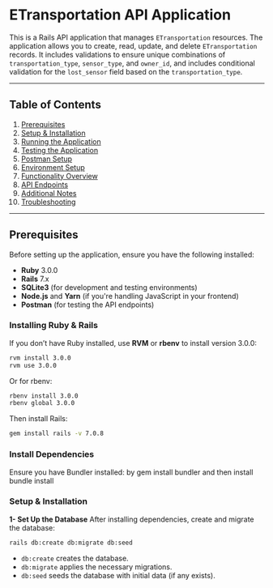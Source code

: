 # **ETransportation API Application**

This is a Rails API application that manages `ETransportation` resources. The application allows you to create, read, update, and delete `ETransportation` records. It includes validations to ensure unique combinations of `transportation_type`, `sensor_type`, and `owner_id`, and includes conditional validation for the `lost_sensor` field based on the `transportation_type`.

---

## **Table of Contents**

1. [Prerequisites](#prerequisites)
2. [Setup & Installation](#setup--installation)
3. [Running the Application](#running-the-application)
4. [Testing the Application](#testing-the-application)
5. [Postman Setup](#postman-setup)
6. [Environment Setup](#environment-setup)
7. [Functionality Overview](#functionality-overview)
8. [API Endpoints](#api-endpoints)
9. [Additional Notes](#additional-notes)
10. [Troubleshooting](#troubleshooting)

---

## **Prerequisites**

Before setting up the application, ensure you have the following installed:

- **Ruby** 3.0.0
- **Rails** 7.x
- **SQLite3** (for development and testing environments)
- **Node.js** and **Yarn** (if you're handling JavaScript in your frontend)
- **Postman** (for testing the API endpoints)

### **Installing Ruby & Rails**

If you don’t have Ruby installed, use **RVM** or **rbenv** to install version 3.0.0:

```bash
rvm install 3.0.0
rvm use 3.0.0

```

Or for rbenv:

```bash
rbenv install 3.0.0
rbenv global 3.0.0
```

Then install Rails:
 ```bash
 gem install rails -v 7.0.8
 ```

### **Install Dependencies**
Ensure you have Bundler installed: by gem install bundler and then install bundle install

### **Setup & Installation**

**1- Set Up the Database**
After installing dependencies, create and migrate the database:

```bash
rails db:create db:migrate db:seed
```
- `db:create` creates the database.
- `db:migrate` applies the necessary migrations.
- `db:seed` seeds the database with initial data (if any exists).
